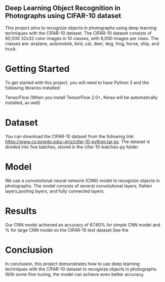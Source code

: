 ## Deep Learning Object Recognition in Photographs using CIFAR-10 dataset

This project aims to recognize objects in photographs using deep learning techniques with the CIFAR-10 dataset. The CIFAR-10 dataset consists of 60,000 32x32 color images in 10 classes, with 6,000 images per class. The classes are: airplane, automobile, bird, cat, deer, dog, frog, horse, ship, and truck.

# Getting Started
To get started with this project, you will need to have Python 3 and the following libraries installed:

TensorFlow (When you install TensorFlow 2.0+, Keras will be automatically installed, as well)



# Dataset
You can download the CIFAR-10 dataset from the following link: https://www.cs.toronto.edu/~kriz/cifar-10-python.tar.gz. The dataset is divided into five batches, stored in the cifar-10-batches-py folder.

# Model
We use a convolutional neural network (CNN) model to recognize objects in photographs. The model consists of several convolutional layers, flatten layers,pooling layers, and fully connected layers.

# Results
Our CNN model achieved an accuracy of 67.60% for simple CNN model and  % for large CNN model on the CIFAR-10 test dataset.See the 

# Conclusion
In conclusion, this project demonstrates how to use deep learning techniques with the CIFAR-10 dataset to recognize objects in photographs. With some fine-tuning, the model can achieve even better accuracy.




